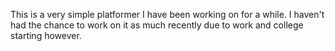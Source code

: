 This is a very simple platformer I have been working on for a while. I haven't had the chance to work on it as much recently due to work and college starting however.
